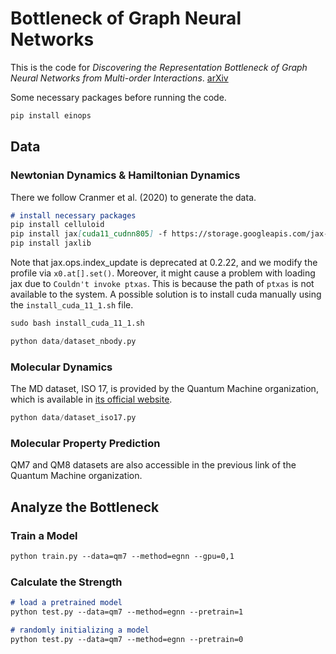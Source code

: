 # Bottleneck of Graph Neural Networks
This is the code for *Discovering the Representation Bottleneck of Graph Neural Networks from Multi-order Interactions*.
[arXiv](https://arxiv.org/abs/2205.07266)

Some necessary packages before running the code. 
```markdown
pip install einops
```





## Data

### Newtonian Dynamics & Hamiltonian Dynamics 
There we follow Cranmer et al. (2020) to generate the data. 
```markdown
# install necessary packages
pip install celluloid
pip install jax[cuda11_cudnn805] -f https://storage.googleapis.com/jax-releases/jax_releases.htmlpip install celluloid
pip install jaxlib
```
Note that jax.ops.index_update is deprecated at 0.2.22, and we modify the profile via `x0.at[].set()`. Moreover, it might
cause a problem with loading jax due to `Couldn't invoke ptxas`. This is because the path of `ptxas` is not available to the system.
 A possible solution is to install cuda manually using the `install_cuda_11_1.sh` file. 
```markdown
sudo bash install_cuda_11_1.sh
```

```python
python data/dataset_nbody.py
```


### Molecular Dynamics 
The MD dataset, ISO 17, is provided by the Quantum Machine organization, which is available in 
[its official website](http://quantum-machine.org/datasets/). 
```python
python data/dataset_iso17.py
```

### Molecular Property Prediction 
QM7 and QM8 datasets are also accessible in the previous link of the Quantum Machine organization. 




## Analyze the Bottleneck
### Train a Model 
```markdown
python train.py --data=qm7 --method=egnn --gpu=0,1 
```
### Calculate the Strength 
```markdown
# load a pretrained model
python test.py --data=qm7 --method=egnn --pretrain=1

# randomly initializing a model
python test.py --data=qm7 --method=egnn --pretrain=0
```






